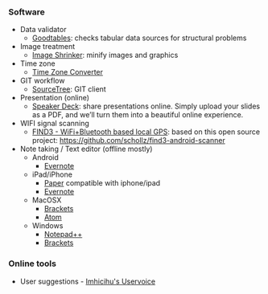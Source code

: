 ### Software
* Data validator
    - [Goodtables](http://try.goodtables.io/): checks tabular data sources for structural problems
* Image treatment
    - [Image Shrinker](https://github.com/stefansl/image-shrinker): minify images and graphics
* Time zone
    - [Time Zone Converter](https://timezoneconverterapp.com/#download)
* GIT workflow
    - [SourceTree](https://www.sourcetreeapp.com/): GIT client
* Presentation (online)
    - [Speaker Deck](https://speakerdeck.com/): share presentations online. Simply upload your slides as a PDF, and we’ll turn them into a beautiful online experience.
* WIFI signal scanning
    - [FIND3 - WiFi+Bluetooth based local GPS](https://play.google.com/store/apps/details?id=com.internalpositioning.find3.find3app): based on this open source project: https://github.com/schollz/find3-android-scanner
* Note taking / Text editor (offline mostly)
    * Android
        - [Evernote](https://play.google.com/store/apps/details?id=com.evernote&hl=es_419)
    * iPad/iPhone
        - [Paper](https://apps.apple.com/es/app/paper/id506003812) compatible with iphone/ipad
        - [Evernote](https://apps.apple.com/ar/app/evernote/id281796108)
    * MacOSX
        - [Brackets](http://brackets.io/)
        - [Atom](https://atom.io/)
    * Windows
        - [Notepad++](https://notepad-plus-plus.org/)
        - [Brackets](http://brackets.io/)
        
### Online tools
* User suggestions
        - [Imhicihu's Uservoice](https://imhicihu.uservoice.com/)
